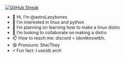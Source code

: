 [![GitHub Streak](https://streak-stats.demolab.com?user=astroLazybones&theme=nightowl)](https://git.io/streak-stats)
- 👋 Hi, I’m @astroLazybones
- 👀 I’m interested in linux and python
- 🌱 I’m planning on learning how to make a linux distro 
- 💞️ I’m looking to collaborate on making a distro
- 📫 How to reach me: discord = idontknowtbh.
- 😄 Pronouns: She/They
- ⚡ Fun fact: I use(d) arch

<!---
astroLazybones/astroLazybones is a ✨ special ✨ repository because its `README.md` (this file) appears on your GitHub profile.
You can click the Preview link to take a look at your changes.
--->
